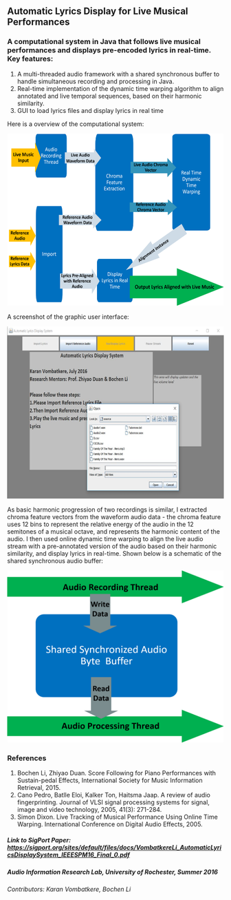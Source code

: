 ## Automatic Lyrics Display for Live Musical Performances

### A computational system in Java that follows live musical performances and displays pre-encoded lyrics in real-time. Key features:
1. A multi-threaded audio framework with a shared synchronous buffer to handle simultaneous recording and processing in Java. 
2. Real-time implementation of the dynamic time warping algorithm to align annotated and live temporal sequences, based on their harmonic similarity.
3. GUI to load lyrics files and display lyrics in real time

Here is a overview of the computational system: 
<p align="center">
<img src="/images/Research%20System%20Flowchart.png" width="600" height="400">
</p>

A screenshot of the graphic user interface:
<p align="center">
<img src="/images/GUI%20screenshot.JPG" width="600" height="400">
</p>

As basic harmonic progression of two recordings is similar, I extracted chroma feature vectors from the waveform audio data - the chroma feature uses 12 bins to represent the relative energy of the audio in the 12 semitones of a musical octave, and represents the harmonic content of the audio. I then used online dynamic time warping to align the live audio stream with a pre-annotated version of the audio based on their harmonic similarity, and display lyrics in real-time. Shown below is a schematic of the shared synchronous audio buffer:
<p align="center">
<img src="/images/Multithread%20Buffer%20Flowchart.png" width="600" height="400">
</p>

### References
1. Bochen Li, Zhiyao Duan. Score Following for Piano Performances with Sustain-pedal Effects, International Society
for Music Information Retrieval, 2015.
2. Cano Pedro, Batlle Eloi, Kalker Ton, Haitsma Jaap. A review of audio fingerprinting. Journal of VLSI signal
processing systems for signal, image and video technology, 2005, 41(3): 271-284.
3. Simon Dixon. Live Tracking of Musical Performance Using Online Time Warping. International Conference on
Digital Audio Effects, 2005.

##### Link to SigPort Paper: https://sigport.org/sites/default/files/docs/VombatkereLi_AutomaticLyricsDisplaySystem_IEEESPM16_Final_0.pdf

##### Audio Information Research Lab, University of Rochester, Summer 2016
###### Contributors: Karan Vombatkere, Bochen Li
